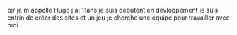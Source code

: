 bjr je m'appelle Hugo j'ai 11ans je suis débutent en dévloppement je suis entrin de créer des sites et un jeu je cherche une équipe pour travailler avec moi
